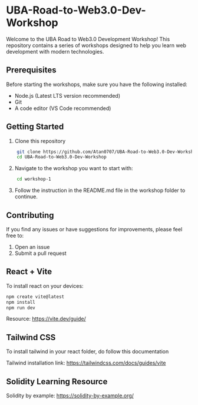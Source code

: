 # UBA-Road-to-Web3.0-Dev-Workshop

Welcome to the UBA Road to Web3.0 Development Workshop! This repository contains a series of workshops designed to help you learn web development with modern technologies.

## Prerequisites

Before starting the workshops, make sure you have the following installed:
- Node.js (Latest LTS version recommended)
- Git
- A code editor (VS Code recommended)

## Getting Started

1. Clone this repository 

```bash
    git clone https://github.com/Atan0707/UBA-Road-to-Web3.0-Dev-Workshop.git
    cd UBA-Road-to-Web3.0-Dev-Workshop
```
2. Navigate to the workshop you want to start with:

```bash
    cd workshop-1
```

3. Follow the instruction in the README.md file in the workshop folder to continue.

## Contributing

If you find any issues or have suggestions for improvements, please feel free to:
1. Open an issue
2. Submit a pull request

## React + Vite

To install react on your devices:

```bash
npm create vite@latest
npm install
npm run dev
```

Resource: https://vite.dev/guide/

## Tailwind CSS

To install tailwind in your react folder, do follow this documentation

Tailwind installation link: https://tailwindcss.com/docs/guides/vite

## Solidity Learning Resource

Solidity by example: https://solidity-by-example.org/
